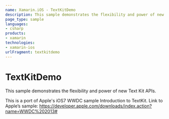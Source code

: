 ```yaml
---
name: Xamarin.iOS - TextKitDemo
description: This sample demonstrates the flexibility and power of new Text Kit APIs. This is a port of Apple's iOS7 WWDC sample Introduction to TextKit. Link...
page_type: sample
languages:
- csharp
products:
- xamarin
technologies:
- xamarin-ios
urlFragment: textkitdemo
---
```

# TextKitDemo

This sample demonstrates the flexibility and power of new Text Kit APIs.

This is a port of Apple's iOS7 WWDC sample Introduction to TextKit.
Link to Apple’s sample: https://developer.apple.com/downloads/index.action?name=WWDC%202013#
